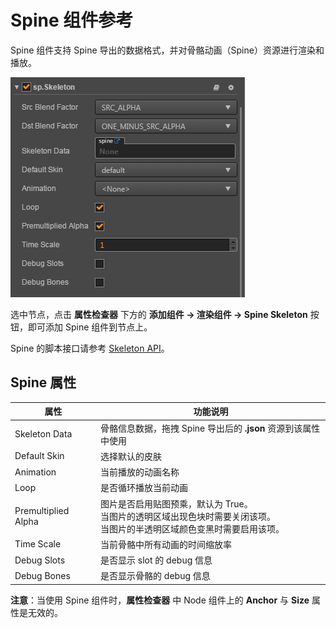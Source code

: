 # Spine 组件参考

Spine 组件支持 Spine 导出的数据格式，并对骨骼动画（Spine）资源进行渲染和播放。

![spine](./spine/spine-properties.png)

选中节点，点击 **属性检查器** 下方的 **添加组件 -> 渲染组件 -> Spine Skeleton** 按钮，即可添加 Spine 组件到节点上。

Spine 的脚本接口请参考 [Skeleton API](../../../api/zh/classes/Skeleton.html)。

## Spine 属性

| 属性 |   功能说明
| ------------------ | ------------------ |
| Skeleton Data      | 骨骼信息数据，拖拽 Spine 导出后的 **.json** 资源到该属性中使用
| Default Skin       | 选择默认的皮肤
| Animation          | 当前播放的动画名称
| Loop               | 是否循环播放当前动画
| Premultiplied Alpha| 图片是否启用贴图预乘，默认为 True。<br>当图片的透明区域出现色块时需要关闭该项。<br>当图片的半透明区域颜色变黑时需要启用该项。
| Time Scale         | 当前骨骼中所有动画的时间缩放率
| Debug Slots        | 是否显示 slot 的 debug 信息
| Debug Bones        | 是否显示骨骼的 debug 信息

**注意**：当使用 Spine 组件时，**属性检查器** 中 Node 组件上的 **Anchor** 与 **Size** 属性是无效的。
